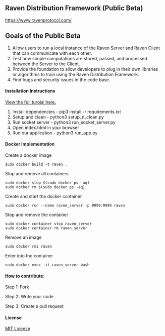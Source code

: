 ## Raven Distribution Framework (Public Beta)
https://www.ravenprotocol.com/

## Goals of the Public Beta
1. Allow users to run a local instance of the Raven Server and Raven Client that can communicate with each other.
2. Test how simple computations are stored, passed, and processed between the Server to the Client.
3. Provide the foundation to allow developers to plug in their own libraries or algorithms to train using the Raven Distribution Framework.
4. Find bugs and security issues in the code base.

#### Installation Instructions

[View the full turoial here.](https://medium.com/ravenprotocol/building-blocks-of-the-raven-distribution-framework-on-github-d200967bbec0)

1. Install dependencies - pip3 install -r requirements.txt
2. Setup and clean - python3 setup_n_clean.py
3. Run socket server - python3 run_socket_server.py
4. Open index.html in your browser
5. Run our application - python3 run_app.py


#### Docker Implementation

Create a docker image
        
    sudo docker build -t raven .
    
Stop and remove all containers
    
    sudo docker stop $(sudo docker ps -aq)
    sudo docker rm $(sudo docker ps -aq)

Create and start the docker container

    sudo docker run --name raven_server -p 9999:9999 raven
    
Stop and remove the container

    sudo docker container stop raven_server
    sudo docker container rm raven_server
    
Remove an image

    sudo docker rmi raven
    
Enter into the container

    sudo docker exec -it raven_server bash

#### How to contribute:

Step 1: Fork

Step 2: Write your code

Step 3: Create a pull request

#### License
[MIT License](https://github.com/ravenprotocol/raven-distribution-framework/blob/master/LICENSE)
